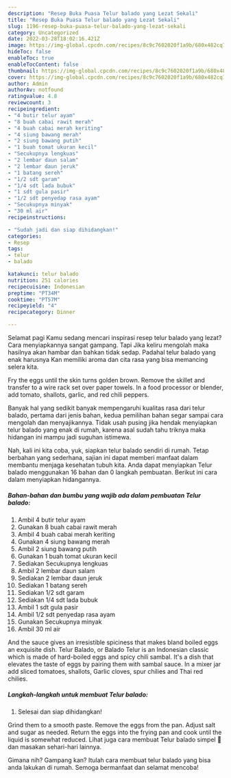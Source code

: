 ```yaml
---
description: "Resep Buka Puasa Telur balado yang Lezat Sekali"
title: "Resep Buka Puasa Telur balado yang Lezat Sekali"
slug: 1196-resep-buka-puasa-telur-balado-yang-lezat-sekali
category: Uncategorized
date: 2022-03-28T18:02:16.421Z
image: https://img-global.cpcdn.com/recipes/8c9c7602020f1a9b/680x482cq70/telur-balado-foto-resep-utama.jpg
hideToc: false
enableToc: true
enableTocContent: false
thumbnail: https://img-global.cpcdn.com/recipes/8c9c7602020f1a9b/680x482cq70/telur-balado-foto-resep-utama.jpg
cover: https://img-global.cpcdn.com/recipes/8c9c7602020f1a9b/680x482cq70/telur-balado-foto-resep-utama.jpg
author: Admin
authorAv: notfound
ratingvalue: 4.8
reviewcount: 3
recipeingredient:
- "4 butir telur ayam"
- "8 buah cabai rawit merah"
- "4 buah cabai merah keriting"
- "4 siung bawang merah"
- "2 siung bawang putih"
- "1 buah tomat ukuran kecil"
- "Secukupnya lengkuas"
- "2 lembar daun salam"
- "2 lembar daun jeruk"
- "1 batang sereh"
- "1/2 sdt garam"
- "1/4 sdt lada bubuk"
- "1 sdt gula pasir"
- "1/2 sdt penyedap rasa ayam"
- "Secukupnya minyak"
- "30 ml air"
recipeinstructions:

- "Sudah jadi dan siap dihidangkan!"
categories:
- Resep
tags:
- telur
- balado

katakunci: telur balado 
nutrition: 251 calories
recipecuisine: Indonesian
preptime: "PT34M"
cooktime: "PT57M"
recipeyield: "4"
recipecategory: Dinner

---
```



Selamat pagi Kamu sedang mencari inspirasi resep telur balado yang lezat? Cara menyiapkannya sangat gampang. Tapi Jika keliru mengolah maka hasilnya akan hambar dan bahkan tidak sedap. Padahal telur balado yang enak harusnya Kan memiliki aroma dan cita rasa yang bisa memancing selera kita.


Fry the eggs until the skin turns golden brown. Remove the skillet and transfer to a wire rack set over paper towels. In a food processor or blender, add tomato, shallots, garlic, and red chili peppers.

Banyak hal yang sedikit banyak mempengaruhi kualitas rasa dari telur balado, pertama dari jenis bahan, kedua pemilihan bahan segar sampai cara mengolah dan menyajikannya. Tidak usah pusing jika hendak menyiapkan telur balado yang enak di rumah, karena asal sudah tahu triknya maka hidangan ini mampu jadi suguhan istimewa.


Nah, kali ini kita coba, yuk, siapkan telur balado sendiri di rumah. Tetap berbahan yang sederhana, sajian ini dapat memberi manfaat dalam membantu menjaga kesehatan tubuh kita. Anda dapat menyiapkan Telur balado menggunakan 16 bahan dan 0 langkah pembuatan. Berikut ini cara dalam menyiapkan hidangannya.

<!--inarticleads1-->

##### Bahan-bahan dan bumbu yang wajib ada dalam pembuatan Telur balado:

1. Ambil 4 butir telur ayam
1. Gunakan 8 buah cabai rawit merah
1. Ambil 4 buah cabai merah keriting
1. Gunakan 4 siung bawang merah
1. Ambil 2 siung bawang putih
1. Gunakan 1 buah tomat ukuran kecil
1. Sediakan Secukupnya lengkuas
1. Ambil 2 lembar daun salam
1. Sediakan 2 lembar daun jeruk
1. Sediakan 1 batang sereh
1. Sediakan 1/2 sdt garam
1. Sediakan 1/4 sdt lada bubuk
1. Ambil 1 sdt gula pasir
1. Ambil 1/2 sdt penyedap rasa ayam
1. Gunakan Secukupnya minyak
1. Ambil 30 ml air


And the sauce gives an irresistible spiciness that makes bland boiled eggs an exquisite dish. Telur Balado, or Balado Telur is an Indonesian classic which is made of hard-boiled eggs and spicy chili sambal. It&#39;s a dish that elevates the taste of eggs by pairing them with sambal sauce. In a mixer jar add sliced tomatoes, shallots, Garlic cloves, spur chilies and Thai red chilies. 

<!--inarticleads2-->

##### Langkah-langkah untuk membuat Telur balado:


1. Selesai dan siap dihidangkan!

Grind them to a smooth paste. Remove the eggs from the pan. Adjust salt and sugar as needed. Return the eggs into the frying pan and cook until the liquid is somewhat reduced. Lihat juga cara membuat Telur balado simpel 🤤 dan masakan sehari-hari lainnya. 

Gimana nih? Gampang kan? Itulah cara membuat telur balado yang bisa anda lakukan di rumah. Semoga bermanfaat dan selamat mencoba!

